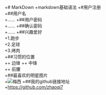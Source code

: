 +# MarkDown
 +markdown基础语法
 +#用户注册  
 +##用户名  
 +……
 +##用户密码  
 +……
 +##确认密码  
 +……
 +##兴趣爱好  
 +1.跑步  
 +2.足球  
 +3.烤肉  
 +##习惯的位置  
 ++ 边锋 
 ++ 中锋  
 ++ 前腰  
 +##最喜欢的明星图片  
 +![梅西](http://img1.gtimg.com/9/993/99369/9936936_980x1200_292.jpg)
 +##我的github链接地址  
 +<https://github.com/zhaoqi7>
